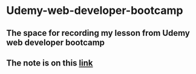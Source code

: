 # Udemy-web-developer-bootcamp
## The space for recording my lesson from Udemy web developer bootcamp
## The note is on this [__link__]([https://www.notion.so/The-Web-Developer-Bootcamp-e66bb5a62ff54407ba93c298089fa3cf?pvs=4](https://phantom-coal-f14.notion.site/The-Web-Developer-Bootcamp-e66bb5a62ff54407ba93c298089fa3cf?pvs=4)https://phantom-coal-f14.notion.site/The-Web-Developer-Bootcamp-e66bb5a62ff54407ba93c298089fa3cf?pvs=4)
